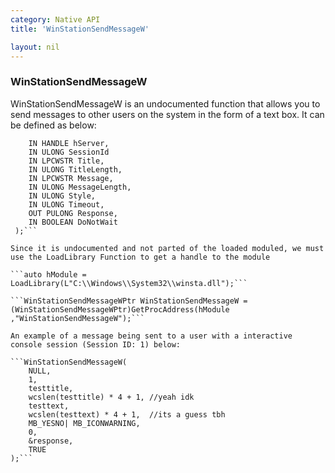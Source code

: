 ```yaml
---
category: Native API
title: 'WinStationSendMessageW'

layout: nil
---
```


### WinStationSendMessageW

WinStationSendMessageW is an undocumented function that allows you to send messages to other users on the system in the form of a text box. It can be defined as below:

```WinStationSendMessageW(
	IN HANDLE hServer,
	IN ULONG SessionId
	IN LPCWSTR Title,
	IN ULONG TitleLength,
	IN LPCWSTR Message,
	IN ULONG MessageLength,
	IN ULONG Style,
	IN ULONG Timeout,
	OUT PULONG Response,
	IN BOOLEAN DoNotWait
 );```

Since it is undocumented and not parted of the loaded moduled, we must use the LoadLibrary Function to get a handle to the module

```auto hModule = LoadLibrary(L"C:\\Windows\\System32\\winsta.dll");```

```WinStationSendMessageWPtr WinStationSendMessageW = (WinStationSendMessageWPtr)GetProcAddress(hModule ,"WinStationSendMessageW");```

An example of a message being sent to a user with a interactive console session (Session ID: 1) below:

```WinStationSendMessageW(
    NULL,
    1,
    testtitle,
    wcslen(testtitle) * 4 + 1, //yeah idk 
    testtext,
    wcslen(testtext) * 4 + 1,  //its a guess tbh
    MB_YESNO| MB_ICONWARNING,
    0,
    &response,
    TRUE
);```